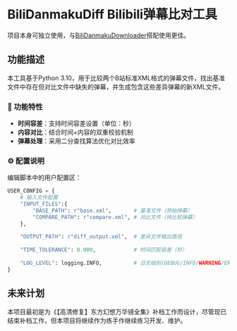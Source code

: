 # BiliDanmakuDiff Bilibili弹幕比对工具

项目本身可独立使用，与[BiliDanmakuDownloader](https://github.com/Mikuoso/BiliDanmakuDownloader)搭配使用更佳。

## 功能描述
本工具基于Python 3.10，用于比较两个B站标准XML格式的弹幕文件，找出基准文件中存在但对比文件中缺失的弹幕，并生成包含这些差异弹幕的新XML文件。

### 📌 功能特性 
- **时间容差**：支持时间容差设置（单位：秒）
- **内容对比**：结合时间+内容的双重校验机制
- **弹幕处理**：采用二分查找算法优化对比效率

### ⚙️ 配置说明
编辑脚本中的用户配置区：
```python
USER_CONFIG = {
    # 输入文件配置
    "INPUT_FILES":{
        "BASE_PATH": r"base.xml",       # 基准文件（原始弹幕）
        "COMPARE_PATH": r"compare.xml", # 对比文件（待比较弹幕）
    },
    
    "OUTPUT_PATH": r"diff_output.xml",  # 差异文件输出路径
    
    "TIME_TOLERANCE": 0.000,            # 时间匹配容差（秒）
    
    "LOG_LEVEL": logging.INFO,          # 日志级别(DEBUG/INFO/WARNING/ERROR)
}
```
## 未来计划
本项目最初是为《【高清修复】东方幻想万华镜全集》补档工作而设计，尽管现已结束补档工作，但本项目将继续作为练手作继续练习开发、维护。

